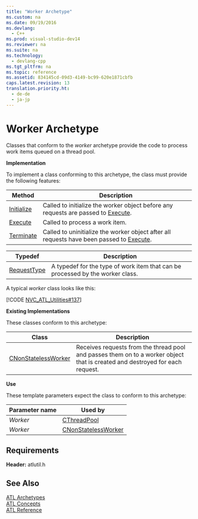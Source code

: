 ```yaml
---
title: "Worker Archetype"
ms.custom: na
ms.date: 09/19/2016
ms.devlang: 
  - C++
ms.prod: visual-studio-dev14
ms.reviewer: na
ms.suite: na
ms.technology: 
  - devlang-cpp
ms.tgt_pltfrm: na
ms.topic: reference
ms.assetid: 834145cd-09d3-4149-bc99-620e1871cbfb
caps.latest.revision: 13
translation.priority.ht: 
  - de-de
  - ja-jp
---
```

# Worker Archetype
Classes that conform to the *worker* archetype provide the code to process work items queued on a thread pool.  
  
 **Implementation**  
  
 To implement a class conforming to this archetype, the class must provide the following features:  
  
|Method|Description|  
|------------|-----------------|  
|[Initialize](../vs140/WorkerArchetype--Initialize.md)|Called to initialize the worker object before any requests are passed to [Execute](../vs140/WorkerArchetype--Execute.md).|  
|[Execute](../vs140/WorkerArchetype--Execute.md)|Called to process a work item.|  
|[Terminate](../vs140/WorkerArchetype--Terminate.md)|Called to uninitialize the worker object after all requests have been passed to [Execute](../vs140/WorkerArchetype--Execute.md).|  
  
|Typedef|Description|  
|-------------|-----------------|  
|[RequestType](../vs140/WorkerArchetype--RequestType.md)|A typedef for the type of work item that can be processed by the worker class.|  
  
 A typical *worker* class looks like this:  
  
 [!CODE [NVC_ATL_Utilities#137](../CodeSnippet/VS_Snippets_Cpp/NVC_ATL_Utilities#137)]  
  
 **Existing Implementations**  
  
 These classes conform to this archetype:  
  
|Class|Description|  
|-----------|-----------------|  
|[CNonStatelessWorker](../vs140/CNonStatelessWorker-Class.md)|Receives requests from the thread pool and passes them on to a worker object that is created and destroyed for each request.|  
  
 **Use**  
  
 These template parameters expect the class to conform to this archetype:  
  
|Parameter name|Used by|  
|--------------------|-------------|  
|*Worker*|[CThreadPool](../vs140/CThreadPool-Class.md)|  
|*Worker*|[CNonStatelessWorker](../vs140/CNonStatelessWorker-Class.md)|  
  
## Requirements  
 **Header:** atlutil.h  
  
## See Also  
 [ATL Archetypes](../vs140/ATL-Archetypes.md)   
 [ATL Concepts](../vs140/Active-Template-Library--ATL--Concepts.md)   
 [ATL Reference](../vs140/ATL-COM-Desktop-Components.md)